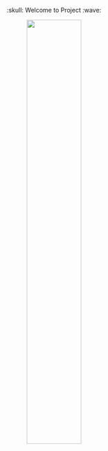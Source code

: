<p align="center">
:skull:  Welcome to Project :wave:
<p align="center">
<img src="https://i.imgur.com/l7oRMnU.gif" width="50%" height="50%"/>
